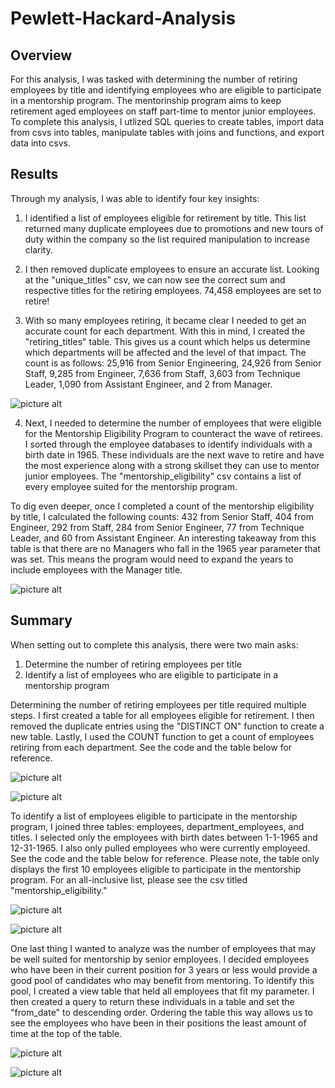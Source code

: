 # Pewlett-Hackard-Analysis

## Overview

For this analysis, I was tasked with determining the number of retiring employees by title and identifying employees who are eligible to participate in a mentorship program. The mentorinship program aims to keep retirement aged employees on staff part-time to mentor junior employees. To complete this analysis, I utlized SQL queries to create tables, import data from csvs into tables, manipulate tables with joins and functions, and export data into csvs.

## Results 
Through my analysis, I was able to identify four key insights:

1. I identified a list of employees eligible for retirement by title. This list returned many duplicate employees due to promotions and new tours of duty within the company so the list required manipulation to increase clarity.

2. I then removed duplicate employees to ensure an accurate list. Looking at the "unique_titles" csv, we can now see the correct sum and respective titles for the retiring employees. 74,458 employees are set to retire! 

3. With so many employees retiring, it became clear I needed to get an accurate count for each department. With this in mind, I created the "retiring_titles" table. This gives us a count which helps us determine which departments will be affected and the level of that impact. The count is as follows: 25,916 from Senior Engineering, 24,926 from Senior Staff, 9,285 from Engineer, 7,636 from Staff, 3,603 from Technique Leader, 1,090 from Assistant Engineer, and 2 from Manager. 

![picture alt](https://github.com/billy-bartlett/Pewlett-Hackard-Analysis/blob/main/Resources/Retirement_employees_table.png)

4. Next, I needed to determine the number of employees that were eligible for the Mentorship Eligibility Program to counteract the wave of retirees. I sorted through the employee databases to identify individuals with a birth date in 1965. These individuals are the next wave to retire and have the most experience along with a strong skillset they can use to mentor junior employees. The "mentorship_eligibility" csv contains a list of every employee suited for the mentorship program.

To dig even deeper, once I completed a count of the mentorship eligibility by title, I calculated the following counts: 432 from Senior Staff, 404 from Engineer, 292 from Staff, 284 from Senior Engineer, 77 from Technique Leader, and 60 from Assistant Engineer. An interesting takeaway from this table is that there are no Managers who fall in the 1965 year parameter that was set. This means the program would need to expand the years to include employees with the Manager title.

![picture alt](https://github.com/billy-bartlett/Pewlett-Hackard-Analysis/blob/main/Resources/Mentorship_employees_count_table.png)

## Summary

When setting out to complete this analysis, there were two main asks:
1. Determine the number of retiring employees per title
2. Identify a list of employees who are eligible to participate in a mentorship program

Determining the number of retiring employees per title required multiple steps. I first created a table for all employees eligible for retirement. I then removed the duplicate entries using the "DISTINCT ON" function to create a new table. Lastly, I used the COUNT function to get a count of employees retiring from each department. See the code and the table below for reference. 

![picture alt](https://github.com/billy-bartlett/Pewlett-Hackard-Analysis/blob/main/Resources/Retirement_employees_code.png)

![picture alt](https://github.com/billy-bartlett/Pewlett-Hackard-Analysis/blob/main/Resources/Unique_titles_table-head10%20.png)

To identify a list of employees eligible to participate in the mentorship program, I joined three tables: employees, department_employees, and titles. I selected only the employees with birth dates between 1-1-1965 and 12-31-1965. I also only pulled employees who were currently employeed. See the code and the table below for reference. Please note, the table only displays the first 10 employees eligible to participate in the mentorship program. For an all-inclusive list, please see the csv titled "mentorship_eligibility."

![picture alt](https://github.com/billy-bartlett/Pewlett-Hackard-Analysis/blob/main/Resources/Employees_eligible_to_mentor.png)

![picture alt](https://github.com/billy-bartlett/Pewlett-Hackard-Analysis/blob/main/Resources/Mentorship_program_table%20.png)


One last thing I wanted to analyze was the number of employees that may be well suited for mentorship by senior employees. I decided employees who have been in their current position for 3 years or less would provide a good pool of candidates who may benefit from mentoring. To identify this pool, I created a view table that held all employees that fit my parameter. I then created a query to return these individuals in a table and set the "from_date" to descending order. Ordering the table this way allows us to see the employees who have been in their positions the least amount of time at the top of the table. 

![picture alt](https://github.com/billy-bartlett/Pewlett-Hackard-Analysis/blob/main/Resources/Employees_eligible_for_mentorship.png)

![picture alt](https://github.com/billy-bartlett/Pewlett-Hackard-Analysis/blob/main/Resources/Employees_eligible_for_mentorship_table.png)

